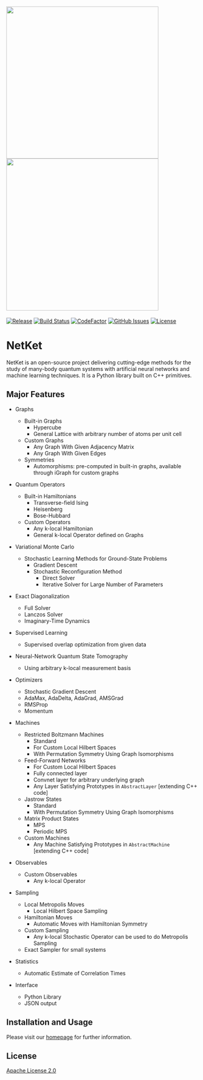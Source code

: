 
# <img src="http://www.netket.org/img/logo_simple.jpg" width="400"> <img src="http://www.netket.org/img/logo_simple.jpg" width="400">

[![Release](https://img.shields.io/github/release/netket/netket.svg)](https://github.com/netket/netket/releases)
[![Build Status](https://travis-ci.org/netket/netket.svg?branch=master)](https://travis-ci.org/netket/netket)
[![CodeFactor](https://www.codefactor.io/repository/github/netket/netket/badge)](https://www.codefactor.io/repository/github/netket/netket)
[![GitHub Issues](https://img.shields.io/github/issues/netket/netket.svg)](http://github.com/netket/netket/issues)
[![License](https://img.shields.io/badge/License-Apache%202.0-blue.svg)](https://opensource.org/licenses/Apache-2.0)

# __NetKet__

NetKet is an open-source project delivering cutting-edge methods for the study
of many-body quantum systems with artificial neural networks and machine learning techniques.
It is a Python library built on C++ primitives.


## Major Features

* Graphs
  * Built-in Graphs
    * Hypercube
    * General Lattice with arbitrary number of atoms per unit cell
  * Custom Graphs
    * Any Graph With Given Adjacency Matrix
    * Any Graph With Given Edges
  * Symmetries
    * Automorphisms: pre-computed in built-in graphs, available through iGraph for custom graphs

* Quantum Operators
  * Built-in Hamiltonians
    * Transverse-field Ising
    * Heisenberg
    * Bose-Hubbard
  * Custom Operators
    * Any k-local Hamiltonian
    * General k-local Operator defined on Graphs

* Variational Monte Carlo   
  * Stochastic Learning Methods for Ground-State Problems
    * Gradient Descent
    * Stochastic Reconfiguration Method
      * Direct Solver
      * Iterative Solver for Large Number of Parameters  

* Exact Diagonalization
  * Full Solver
  * Lanczos Solver
  * Imaginary-Time Dynamics

* Supervised Learning
  * Supervised overlap optimization from given data

* Neural-Network Quantum State Tomography
  * Using arbitrary k-local measurement basis       

* Optimizers
  * Stochastic Gradient Descent
  * AdaMax, AdaDelta, AdaGrad, AMSGrad
  * RMSProp
  * Momentum

* Machines
  * Restricted Boltzmann Machines
    * Standard
    * For Custom Local Hilbert Spaces
    * With Permutation Symmetry Using Graph Isomorphisms
  * Feed-Forward Networks
    * For Custom Local Hilbert Spaces
    * Fully connected layer
    * Convnet layer for arbitrary underlying graph
    * Any Layer Satisfying Prototypes in `AbstractLayer` [extending C++ code]
  * Jastrow States
    * Standard
    * With Permutation Symmetry Using Graph Isomorphisms
  * Matrix Product States
    * MPS
    * Periodic MPS  
  * Custom Machines
    * Any Machine Satisfying Prototypes in `AbstractMachine` [extending C++ code]

* Observables
  * Custom Observables
    * Any k-local Operator

* Sampling
  * Local Metropolis Moves
    * Local Hilbert Space Sampling
  * Hamiltonian Moves
    * Automatic Moves with Hamiltonian Symmetry
  * Custom Sampling
    * Any k-local Stochastic Operator can be used to do Metropolis Sampling
  * Exact Sampler for small systems  

* Statistics
  * Automatic Estimate of Correlation Times

* Interface
  * Python Library
  * JSON output  

## Installation and Usage

Please visit our [homepage](https://www.netket.org) for further information.

## License

[Apache License 2.0](https://github.com/netket/netket/blob/master/LICENSE)
